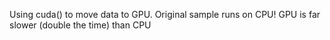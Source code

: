 Using cuda() to move data to GPU.
Original sample runs on CPU!
GPU is far slower (double the time) than CPU
